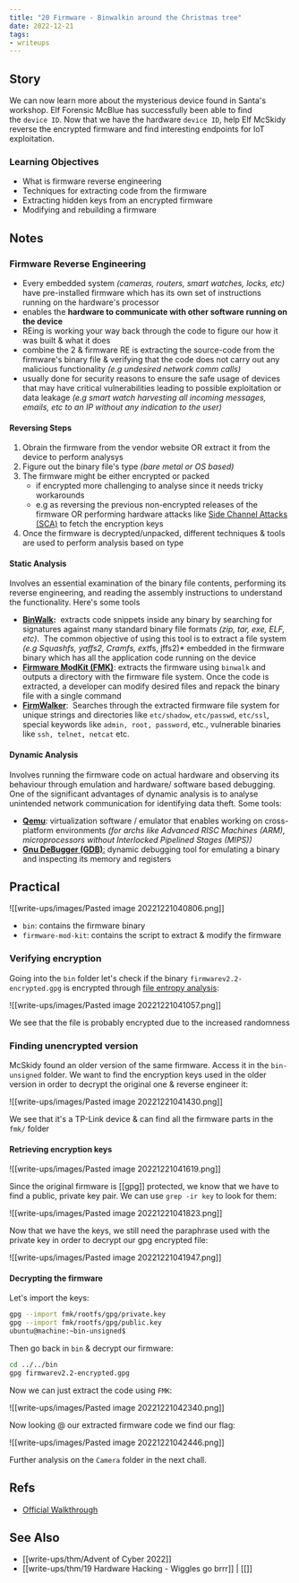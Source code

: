 ```yaml
---
title: "20 Firmware - Binwalkin around the Christmas tree"
date: 2022-12-21
tags:
- writeups
---
```


## Story
We can now learn more about the mysterious device found in Santa's workshop. Elf Forensic McBlue has successfully been able to find the `device ID`. Now that we have the hardware `device ID`, help Elf McSkidy reverse the encrypted firmware and find interesting endpoints for IoT exploitation.

### Learning Objectives
- What is firmware reverse engineering
- Techniques for extracting code from the firmware
- Extracting hidden keys from an encrypted firmware
- Modifying and rebuilding a firmware

## Notes

### Firmware Reverse Engineering
- Every embedded system *(cameras, routers, smart watches, locks, etc)* have pre-installed firmware which has its own set of instructions running on the hardware's processor
- enables the **hardware to communicate with other software running on the device**
- REing is working your way back through the code to figure our how it was built & what it does
- combine the 2 & firmware RE is extracting the source-code from the firmware's binary file & verifying that the code does not carry out any malicious functionality *(e.g undesired network comm calls)*
- usually done for security reasons to ensure the safe usage of devices that may have critical vulnerabilities leading to possible exploitation or data leakage *(e.g smart watch harvesting all incoming messages, emails, etc to an IP without any indication to the user)*

#### Reversing Steps
1. Obrain the firmware from the vendor website OR extract it from the device to perform analysys
2. Figure out the binary file's type *(bare metal or OS based)*
3. The firmware might be either encrypted or packed
	- if encrypted more challenging to analyse since it needs tricky workarounds
	- e.g as reversing the previous non-encrypted releases of the firmware OR performing hardware attacks like [Side Channel Attacks (SCA)](https://en.wikipedia.org/wiki/Side-channel_attack) to fetch the encryption keys
4. Once the firmware is decrypted/unpacked, different techniques & tools are used to perform analysis based on type

#### Static Analysis
Involves an essential examination of the binary file contents, performing its reverse engineering, and reading the assembly instructions to understand the functionality. Here's some tools
- **[BinWalk](https://github.com/ReFirmLabs/binwalk):**  extracts code snippets inside any binary by searching for signatures against many standard binary file formats *(zip, tar, exe, ELF, etc)*.  The common objective of using this tool is to extract a file system *(e.g Squashfs, yaffs2, Cramfs, ext*fs, jffs2)* embedded in the firmware binary which has all the application code running on the device
- **[Firmware ModKit (FMK)](https://www.kali.org/tools/firmware-mod-kit/)**: extracts the firmware using `binwalk` and outputs a directory with the firmware file system. Once the code is extracted, a developer can modify desired files and repack the binary file with a single command
- **[FirmWalker](https://github.com/craigz28/firmwalker)**:  Searches through the extracted firmware file system for unique strings and directories like `etc/shadow`, `etc/passwd`, `etc/ssl`, special keywords like `admin, root, password`, etc., vulnerable binaries like `ssh, telnet, netcat` etc.

#### Dynamic Analysis
Involves running the firmware code on actual hardware and observing its behaviour through emulation and hardware/ software based debugging. One of the significant advantages of dynamic analysis is to analyse unintended network communication for identifying data theft. Some tools:
- **[Qemu](https://www.qemu.org/)**: virtualization software / emulator that enables working on cross-platform environments *(for archs like Advanced RISC Machines (ARM), microprocessors without Interlocked Pipelined Stages (MIPS))*
- **[Gnu DeBugger (GDB)](https://www.sourceware.org/gdb/)**[:](https://www.sourceware.org/gdb/) dynamic debugging tool for emulating a binary and inspecting its memory and registers


## Practical

![[write-ups/images/Pasted image 20221221040806.png]]

- `bin`: contains the firmware binary
- `firmware-mod-kit`: contains the script to extract & modify the firmware

### Verifying encryption

Going into the `bin` folder let's check if the binary `firmwarev2.2-encrypted.gpg` is encrypted through [file entropy analysis](https://fsec404.github.io/blog/Shanon-entropy/):

![[write-ups/images/Pasted image 20221221041057.png]]

We see that the file is probably encrypted due to the increased randomness

### Finding unencrypted version

McSkidy found an older version of the same firmware. Access it in the `bin-unsigned` folder. We want to find the encryption keys used in the older version in order to decrypt the original one & reverse engineer it: 

![[write-ups/images/Pasted image 20221221041430.png]]

We see that it's a TP-Link device & can find all the firmware parts in the `fmk/` folder

#### Retrieving encryption keys

![[write-ups/images/Pasted image 20221221041619.png]]

Since the original firmware is [[gpg]] protected, we know that we have to find a public, private key pair. We can use `grep -ir key` to look for them:

![[write-ups/images/Pasted image 20221221041823.png]]

Now that we have the keys, we still need the paraphrase used with the private key in order to decrypt our gpg encrypted file:

![[write-ups/images/Pasted image 20221221041947.png]]

#### Decrypting the firmware

Let's import the keys:

```bash
gpg --import fmk/rootfs/gpg/private.key
gpg --import fmk/rootfs/gpg/public.key
ubuntu@machine:~bin-unsigned$
```


Then go back in `bin` & decrypt our firmware:
```bash
cd ../../bin
gpg firmwarev2.2-encrypted.gpg
```

Now we can just extract the code using `FMK`:

![[write-ups/images/Pasted image 20221221042340.png]]

Now looking @ our extracted firmware code we find our flag:

![[write-ups/images/Pasted image 20221221042446.png]]

Further analysis on the `Camera` folder in the next chall.

## Refs
- [Official Walkthrough](https://www.youtube.com/watch?v=1qc7C4h36ZQ)

## See Also
- [[write-ups/thm/Advent of Cyber 2022]]
- [[write-ups/thm/19 Hardware Hacking - Wiggles go brrr]] | [[]]
